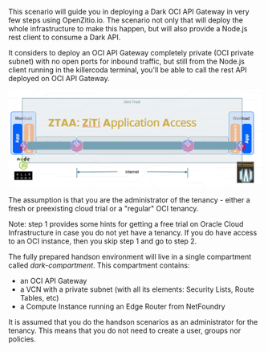 This scenario will guide you in deploying a Dark OCI API Gateway in very few steps using OpenZitio.io.
The scenario not only that will deploy the whole infrastructure to make this happen, but will also provide a Node.js rest client to consume a Dark API.

It considers to deploy an OCI API Gateway completely private (OCI private subnet) with no open ports for inbound traffic, but still from the Node.js client running
in the killercoda terminal, you'll be able to call the rest API deployed on OCI API Gateway.

![](https://raw.githubusercontent.com/rcarrascosps/tester-kc/main/dark-oci-api-gateway/assets/intro.png?raw=true)

The assumption is that you are the administrator of the tenancy - either a fresh or preexisting cloud trial or a "regular" OCI tenancy.

Note: step 1 provides some hints for getting a free trial on Oracle Cloud Infrastructure in case you do not yet have a tenancy. If you do have access to an OCI instance, then you skip step 1 and go to step 2. 

The fully prepared handson environment will live in a single compartment called *dark-compartment*. This compartment contains:
* an OCI API Gateway
* a VCN with a private subnet (with all its elements: Security Lists, Route Tables, etc)
* a Compute Instance running an Edge Router from NetFoundry


It is assumed that you do the handson scenarios as an administrator for the tenancy. This means that you do not need to create a user, groups nor policies.  



